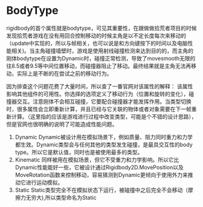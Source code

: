 # BodyType
rigidbody的首个属性就是bodytype，可见其重要性，在跟做做拾荒者项目的时候发现拾荒者游戏在没有用回合控制移动的时候主角是以不定长度每次来移动的（update中实现的，所以与帧相关，也可以说是和方向键按下的时间以及电脑性能相关)。当主角碰撞墙壁时，游戏是使用射线碰撞检测来达到目的的，而主角的刚体bodytype在设置为Dynamic时，碰撞正常检测，导致了movesmooth无限的往8.5或者9.5等中间位置移动，而碰撞器阻止了移动。最终结果就是主角无法再移动，实际上是不断的在尝试之前的移动行为。

因为排查这个问题花费了大量时间，所以查了一番官网对该属性的解释：
该属性影响其他组件的可用性。你选择的选项定义了移动行为（位置和旋转的变化），碰撞器交互。注意刚体不会相互碰撞，它要配合碰撞器才能发挥作用。当类型切换时，很多属性会立即重新计算，并且已经与它关联的物体或者对象需要在下一帧重新计算。（这里指的应该是游戏进行过程中改变类型，可能是个不错的设计思路），但是官网也很明确的说明了可能造成性能问题。
1. Dynamic
Dynamic被设计用在模拟场景下，例如质量、阻力同时重力和力学都生效。Dynamic类型会与任何其他的类型发生碰撞，是最具交互性的body type。所以它是默认值，同时也是被使用最多的类型。
2. Kinematic
同样被用在模拟场景，但它不受重力和力学影响。所以它比Dynamic性能能好一些，它被设计通过Rigidbody2D.MovePosition以及MoveRotation函数来控制移动，容易猜测到Dynamic更倾向于使用外力来推动它进行运动模拟。
3. Static
Static类型完全不在模拟状态下运行，被碰撞中之后完全不会移动（摩擦力无穷大),所以类型命名为Static